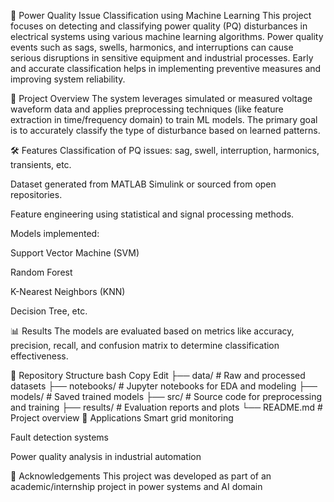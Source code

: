 
🔌 Power Quality Issue Classification using Machine Learning
This project focuses on detecting and classifying power quality (PQ) disturbances in electrical systems using various machine learning algorithms. Power quality events such as sags, swells, harmonics, and interruptions can cause serious disruptions in sensitive equipment and industrial processes. Early and accurate classification helps in implementing preventive measures and improving system reliability.

📌 Project Overview
The system leverages simulated or measured voltage waveform data and applies preprocessing techniques (like feature extraction in time/frequency domain) to train ML models. The primary goal is to accurately classify the type of disturbance based on learned patterns.

🛠️ Features
Classification of PQ issues: sag, swell, interruption, harmonics, transients, etc.

Dataset generated from MATLAB Simulink or sourced from open repositories.

Feature engineering using statistical and signal processing methods.

Models implemented:

Support Vector Machine (SVM)

Random Forest

K-Nearest Neighbors (KNN)

Decision Tree, etc.

📊 Results
The models are evaluated based on metrics like accuracy, precision, recall, and confusion matrix to determine classification effectiveness.

📁 Repository Structure
bash
Copy
Edit
├── data/                 # Raw and processed datasets
├── notebooks/            # Jupyter notebooks for EDA and modeling
├── models/               # Saved trained models
├── src/                  # Source code for preprocessing and training
├── results/              # Evaluation reports and plots
└── README.md             # Project overview
🧠 Applications
Smart grid monitoring

Fault detection systems

Power quality analysis in industrial automation

🤝 Acknowledgements
This project was developed as part of an academic/internship project in power systems and AI domain
